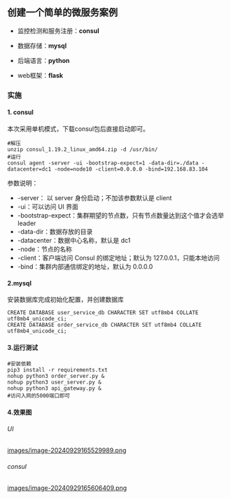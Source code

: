 ## 创建一个简单的微服务案例

- 监控检测和服务注册：**consul**

- 数据存储：**mysql**

- 后端语言：**python**

- web框架：**flask**

### 实施

#### 1. consul

本次采用单机模式，下载consul包后直接启动即可。

```shell
#解压
unzip consul_1.19.2_linux_amd64.zip -d /usr/bin/
#运行
consul agent -server -ui -bootstrap-expect=1 -data-dir=./data -datacenter=dc1 -node=node10 -client=0.0.0.0 -bind=192.168.83.104
```

参数说明：

- -server： 以 server 身份启动；不加该参数默认是 client
- -ui：可以访问 UI 界面
- -bootstrap-expect：集群期望的节点数，只有节点数量达到这个值才会选举 leader
- -data-dir：数据存放的目录
- -datacenter：数据中心名称，默认是 dc1
- -node：节点的名称
- -client：客户端访问 Consul 的绑定地址；默认为 127.0.0.1，只能本地访问
- -bind：集群内部通信绑定的地址，默认为 0.0.0.0

#### 2.mysql 

安装数据库完成初始化配置，并创建数据库

```mysql
CREATE DATABASE user_service_db CHARACTER SET utf8mb4 COLLATE utf8mb4_unicode_ci;
CREATE DATABASE order_service_db CHARACTER SET utf8mb4 COLLATE utf8mb4_unicode_ci;
```

#### 3.运行测试

```shell
#安装依赖
pip3 install -r requirements.txt
nohup python3 order_server.py &
nohup python3 user_server.py &
nohup python3 api_gateway.py &
#访问入网的5000端口即可
```

#### 4.效果图

###### UI

[images/image-20240929165529989.png](https://github.com/aiici/Microservice-Demo/blob/main/images/image-20240929165529989.png)

###### consul

[images/image-20240929165606409.png](https://github.com/aiici/Microservice-Demo/blob/main/images/image-20240929165606409.png)
